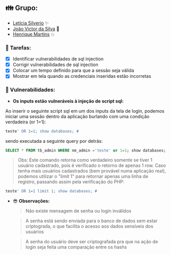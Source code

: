 ## :family: Grupo:

- [Letícia Silverio](https://github.com/devLeSilverio) ✨
- [João Victor da Silva](https://github.com/joaovds) :rocket:
- [Henrique Martins](https://github.com/hmartiins) :boom:

### :bookmark_tabs: Tarefas:

- [x] Identificar vulnerabilidades de sql injection
- [x] Corrigir vulnerabilidades de sql injection
- [x] Colocar um tempo definido para que a sessão seja válida
- [x] Mostrar em tela quando as credenciais inseridas estão incorretas

### :eyes: Vulnerabilidades:

- **Os inputs estão vulneráveis à injeção de script sql:**

Ao inserir o seguinte script sql em um dos inputs da tela de login, podemos iniciar uma sessão dentro da aplicação burlando com uma condição verdadeira (or 1=1):

```sql
teste' OR 1=1; show databases; #
```

sendo executada a seguinte query por detrás:

```sql
SELECT * FROM tb_admin WHERE nm_admin ='teste' or 1=1; show databases; #' AND ds_senha = ''
```

> Obs: Este comando retorna como verdadeiro somente se tiver 1 usuário cadastrado, pois é verificado o retorno de apenas 1 row. Caso tenha mais usuários cadastrados (bem provável numa aplicação real), podemos utilizar o "limit 1" para retornar apenas uma linha de registro, passando assim pela verificação do PHP:

```sql
teste' OR 1=1 limit 1; show databases; #
```

- :sunglasses: **Observações:**
  > Não existe mensagem de senha ou login inválidos

  > A senha está sendo enviada para o banco de dados sem estar criptograda, o que facilita o acesso aos dados sensíveis dos usuários

  > A senha do usuário deve ser criptografada pra que na ação de login seja feita uma comparação entre os hashs
